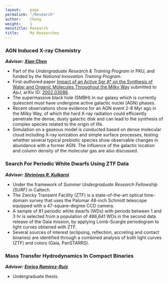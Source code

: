 ```yaml
---
layout:    page
permalink: "/Research"
author:    Chang
weight:    1
menutitle: Research
title:     My Researches
---
```

### AGN Induced X-ray Chemistry

***Advisor: [Xian Chen](http://kiaa.pku.edu.cn/people/xian-chen-陈弦)***
- Part of *the Undergraduate Research & Training Program* in PKU, and funded by *the National Innovation Training Program*.
- First-authored paper [Impact of an Active Sgr A* on the Synthesis of Water and Organic Molecules Throughout the Milky Way]((https://arxiv.org/abs/2002.03086)) submitted to *ApJ*, arXiv ID: [2002.03086](https://arxiv.org/abs/2002.03086).
- The supermassive black hole (SMBH) in our galaxy which is currently quiescent must have undergone active galactic nuclei (AGN) phases.
- Recent observations show evidence for an AGN event 2-8 Myr ago in the Milky Way, of which the hard X-ray radiation could efficiently penetrate the dense, dusty galactic disk and can lead to the synthesis of complex species related to the origin of life.
- Simulation on a gaseous model is conducted based on dense molecular cloud including X-ray ionization and simple surface processes, testing whether several typical prebiotic species show observable changes in abundance with a former AGN. The influence of the galactic location and column density of the molecular gas are also discussed.

### Search For Periodic White Dwarfs Using ZTF Data

***Advisor: [Shrinivas R. Kulkarni](http://www.astro.caltech.edu/~srk/)***
- Under the framework of *Summer Undergraduate Research Fellowship (SURF)* in Caltech.
- The Zwicky Transient Facility (ZTF) is a state-of-the-art optical time-domain survey that uses the Palomar 48-inch Schmidt telescope equipped with a 47-square-degree CCD camera.
- A sample of 81 periodic white dwarfs (WDs) with periods between 1 and 3 hr is selected from a population of 486,641 WDs in the second data release of the Gaia mission, by applying Lomb-Scargle periodogram to light curves obtained with ZTF.
- Several sources of interest (eclipsing, reflection, accreting and contact binaries) are identified through a combined analysis of both light curves (ZTF) and colors (Gaia, PanSTARRS).

### Mass Transfer Hydrodynamics In Compact Binaries

***Advisor: [Enrico Ramirez-Ruiz](http://www.ucolick.org/~enrico/home.html)***
- Undergraduate thesis.
